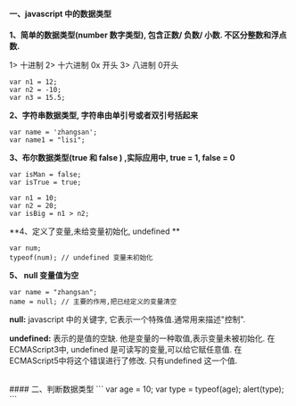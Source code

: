#### 一、javascript 中的数据类型

**1、简单的数据类型(number 数字类型), 包含正数/ 负数/ 小数. 不区分整数和浮点数.**

1> 十进制 
2> 十六进制 0x 开头
3> 八进制 0开头

```
var n1 = 12;
var n2 = -10;
var n3 = 15.5;
```



**2、字符串数据类型, 字符串由单引号或者双引号括起来**

```
var name = 'zhangsan';
var name1 = "lisi";
```

**3、布尔数据类型(true 和 false ) ,实际应用中, true = 1, false = 0**

```
var isMan = false;
var isTrue = true;

var n1 = 10;
var n2 = 20;
var isBig = n1 > n2;
```
**4、定义了变量,未给变量初始化, undefined **
```
var num;
typeof(num); // undefined 变量未初始化
```

**5、 null 变量值为空**

```
var name = "zhangsan";
name = null; // 主要的作用,把已经定义的变量清空
```

**null:**
javascript 中的关键字, 它表示一个特殊值.通常用来描述"控制".

**undefined:**
表示的是值的空缺. 他是变量的一种取值,表示变量未被初始化.
在ECMAScript3中, undefined 是可读写的变量,可以给它赋任意值. 在ECMAScript5中将这个错误进行了修改. 只有undefined 这一个值.




<br>
#### 二、判断数据类型 
```
var age = 10;
var type = typeof(age);
alert(type);
```